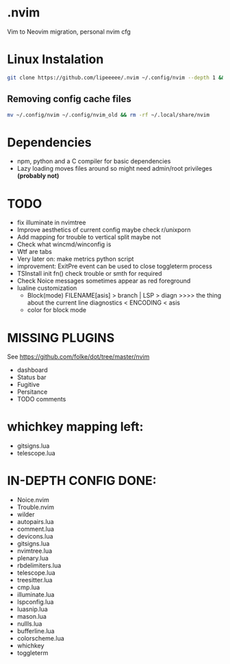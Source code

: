# .nvim
Vim to Neovim migration,
personal nvim cfg

# Linux Instalation
```bash
git clone https://github.com/lipeeeee/.nvim ~/.config/nvim --depth 1 && nvim
```

## Removing config cache files
```bash
mv ~/.config/nvim ~/.config/nvim_old && rm -rf ~/.local/share/nvim
```

# Dependencies
- npm, python and a C compiler for basic dependencies
- Lazy loading moves files around so might need admin/root privileges **(probably not)**

# TODO 
- fix illuminate in nvimtree
- Improve aesthetics of current config maybe check r/unixporn
- Add mapping for trouble to vertical split maybe not
- Check what wincmd/winconfig is
- Wtf are tabs
- Very later on: make metrics python script
- improvement: ExitPre event can be used to close toggleterm process 
- TSInstall init fn() check trouble or smth for required
- Check Noice messages sometimes appear as red foreground
- lualine customization
    - Block(mode) FILENAME[asis] > branch | LSP > diagn >>>> the thing about the current line diagnostics < ENCODING < asis 
    - color for block mode

# MISSING PLUGINS
See https://github.com/folke/dot/tree/master/nvim

- dashboard
- Status bar
- Fugitive
- Persitance
- TODO comments

# whichkey mapping left:
- gitsigns.lua
- telescope.lua

# IN-DEPTH CONFIG DONE:
- Noice.nvim
- Trouble.nvim
- wilder
- autopairs.lua
- comment.lua
- devicons.lua
- gitsigns.lua
- nvimtree.lua
- plenary.lua
- rbdelimiters.lua
- telescope.lua
- treesitter.lua
- cmp.lua
- illuminate.lua
- lspconfig.lua
- luasnip.lua
- mason.lua
- nullls.lua
- bufferline.lua
- colorscheme.lua
- whichkey
- toggleterm

